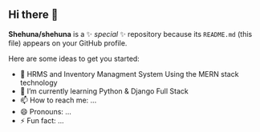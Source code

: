 ## Hi there 👋

**Shehuna/shehuna** is a ✨ _special_ ✨ repository because its `README.md` (this file) appears on your GitHub profile.

Here are some ideas to get you started:

- 🔭 HRMS and Inventory Managment System Using the MERN stack technology
- 🌱 I’m currently learning Python & Django Full Stack 
- 📫 How to reach me: ...
- 😄 Pronouns: ...
- ⚡ Fun fact: ...

